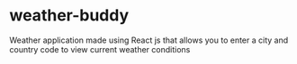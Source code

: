 # weather-buddy
Weather application made using React js that allows you to enter a city and country code to view current weather conditions
